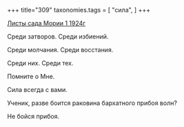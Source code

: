 +++
title="309"
taxonomies.tags = [
 "сила",
]
+++

[Листы сада Мории 1 1924г](/agni/1924)

Среди затворов. Среди избиений.   

Среди молчания. Среди восстания.   

Среди них. Среди тех.   

Помните о Мне.   

Сила всегда с вами.   

Ученик, разве боится раковина бархатного прибоя волн?   

Не бойся прибоя.   

